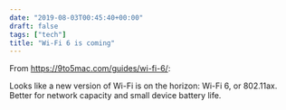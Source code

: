 ```yaml
---
date: "2019-08-03T00:45:40+00:00"
draft: false
tags: ["tech"]
title: "Wi-Fi 6 is coming"
---
```

From https://9to5mac.com/guides/wi-fi-6/:

Looks like a new version of Wi-Fi is on the horizon: Wi-Fi 6, or 802.11ax. Better for network capacity and small device battery life.

